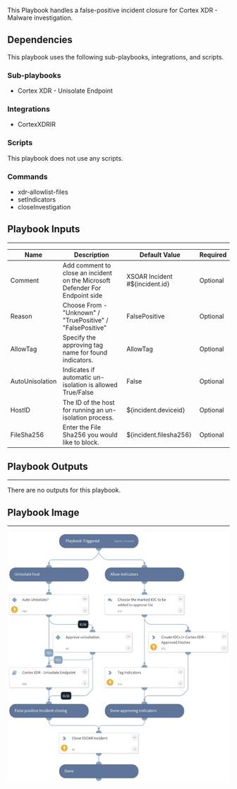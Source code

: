This Playbook handles a false-positive incident closure for Cortex XDR - Malware investigation.

## Dependencies
This playbook uses the following sub-playbooks, integrations, and scripts.

### Sub-playbooks
* Cortex XDR - Unisolate Endpoint

### Integrations
* CortexXDRIR

### Scripts
This playbook does not use any scripts.

### Commands
* xdr-allowlist-files
* setIndicators
* closeInvestigation

## Playbook Inputs
---

| **Name** | **Description** | **Default Value** | **Required** |
| --- | --- | --- | --- |
| Comment | Add comment to close an incident on the Microsoft Defender For Endpoint side | XSOAR Incident #${incident.id} | Optional |
| Reason | Choose From - "Unknown" / "TruePositive" / "FalsePositive" | FalsePositive | Optional |
| AllowTag | Specify the approving tag name for found indicators. | AllowTag | Optional |
| AutoUnisolation | Indicates if automatic un-isolation is allowed<br/>    True/False | False | Optional |
| HostID | The ID of the host for running an un-isolation process. | ${incident.deviceid} | Optional |
| FileSha256 | Enter the File Sha256 you would like to block. | ${incident.filesha256} | Optional |

## Playbook Outputs
---
There are no outputs for this playbook.

## Playbook Image
---
![Cortex XDR - False Positive Incident Handling](../doc_files/Cortex_XDR_-_False_Positive_Incident_Handling.png)